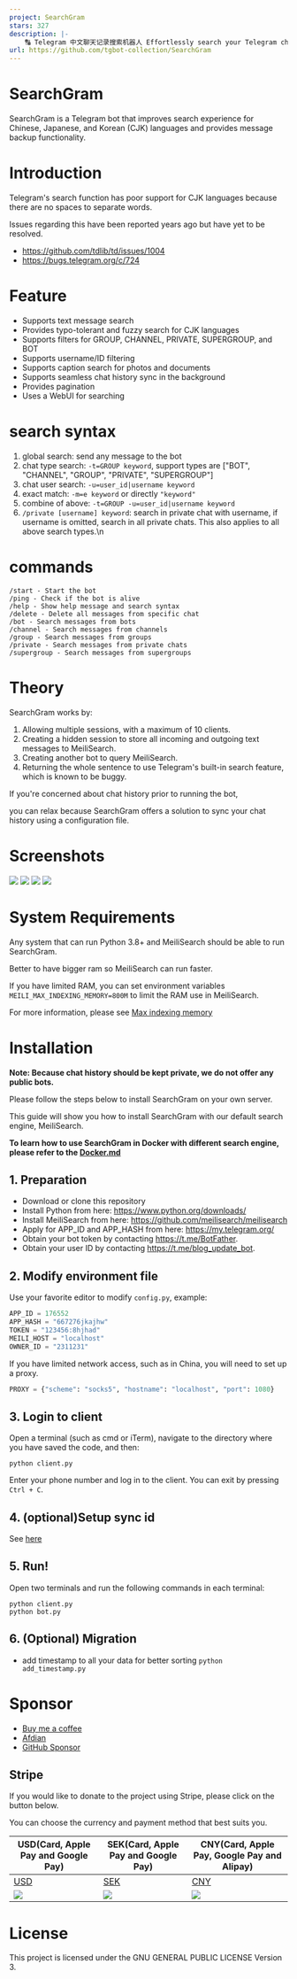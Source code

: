```yaml
---
project: SearchGram
stars: 327
description: |-
    🔠 Telegram 中文聊天记录搜索机器人 Effortlessly search your Telegram chat history, including CJK languages, with fuzzy and typo-tolerant search capabilities.
url: https://github.com/tgbot-collection/SearchGram
---
```


# SearchGram

SearchGram is a Telegram bot that improves search experience for Chinese, Japanese, and Korean (CJK) languages and
provides message backup functionality.

# Introduction

Telegram's search function has poor support for CJK languages because there are no spaces to separate words.

Issues regarding this have been reported years ago but have yet to be resolved.

* https://github.com/tdlib/td/issues/1004
* https://bugs.telegram.org/c/724

# Feature

* Supports text message search
* Provides typo-tolerant and fuzzy search for CJK languages
* Supports filters for GROUP, CHANNEL, PRIVATE, SUPERGROUP, and BOT
* Supports username/ID filtering
* Supports caption search for photos and documents
* Supports seamless chat history sync in the background
* Provides pagination
* Uses a WebUI for searching

# search syntax

1. global search: send any message to the bot
2. chat type search: `-t=GROUP keyword`, support types are ["BOT", "CHANNEL", "GROUP", "PRIVATE", "SUPERGROUP"]
3. chat user search: `-u=user_id|username keyword`
4. exact match: `-m=e keyword` or directly `"keyword"`
5. combine of above: `-t=GROUP -u=user_id|username keyword`
6. `/private [username] keyword`: search in private chat with username, if username is omitted, search in all private
   chats. This also applies to all above search types.\n

# commands

```shell
/start - Start the bot
/ping - Check if the bot is alive
/help - Show help message and search syntax
/delete - Delete all messages from specific chat
/bot - Search messages from bots
/channel - Search messages from channels
/group - Search messages from groups
/private - Search messages from private chats
/supergroup - Search messages from supergroups
```

# Theory

SearchGram works by:

1. Allowing multiple sessions, with a maximum of 10 clients.
2. Creating a hidden session to store all incoming and outgoing text messages to MeiliSearch.
3. Creating another bot to query MeiliSearch.
4. Returning the whole sentence to use Telegram's built-in search feature, which is known to be buggy.

If you're concerned about chat history prior to running the bot,

you can relax because SearchGram offers a solution to sync your chat history using a configuration file.

# Screenshots

![](assets/1.png)
![](assets/2.png)
![](assets/3.png)
![](assets/4.png)

# System Requirements

Any system that can run Python 3.8+ and MeiliSearch should be able to run SearchGram.

Better to have bigger ram so MeiliSearch can run faster.

If you have limited RAM, you can set environment variables `MEILI_MAX_INDEXING_MEMORY=800M` to limit the RAM use in
MeiliSearch.

For more information, please
see [Max indexing memory](https://www.meilisearch.com/docs/learn/configuration/instance_options#max-indexing-memory)

# Installation

**Note: Because chat history should be kept private, we do not offer any public bots.**

Please follow the steps below to install SearchGram on your own server.

This guide will show you how to install SearchGram with our default search engine, MeiliSearch.

**To learn how to use SearchGram in Docker with different search engine, please refer to the [Docker.md](Docker.md)**

## 1. Preparation

* Download or clone this repository
* Install Python from here: https://www.python.org/downloads/
* Install MeiliSearch from here: https://github.com/meilisearch/meilisearch
* Apply for APP_ID and APP_HASH from here: https://my.telegram.org/
* Obtain your bot token by contacting https://t.me/BotFather.
* Obtain your user ID by contacting https://t.me/blog_update_bot.

## 2. Modify environment file

Use your favorite editor to modify `config.py`, example:

```python
APP_ID = 176552
APP_HASH = "667276jkajhw"
TOKEN = "123456:8hjhad"
MEILI_HOST = "localhost"
OWNER_ID = "2311231"
```

If you have limited network access, such as in China, you will need to set up a proxy.

```python
PROXY = {"scheme": "socks5", "hostname": "localhost", "port": 1080}
```

## 3. Login to client

Open a terminal (such as cmd or iTerm), navigate to the directory where you have saved the code, and then:

```shell
python client.py
```

Enter your phone number and log in to the client. You can exit by pressing `Ctrl + C`.

## 4. (optional)Setup sync id

See [here](Docker.md#6-optionalsetup-sync-id)

## 5. Run!

Open two terminals and run the following commands in each terminal:

```shell
python client.py
python bot.py
```

## 6. (Optional) Migration

* add timestamp to all your data for better sorting `python add_timestamp.py`

# Sponsor

* [Buy me a coffee](https://www.buymeacoffee.com/bennythink)
* [Afdian](https://afdian.net/@BennyThink)
* [GitHub Sponsor](https://github.com/sponsors/BennyThink)

## Stripe

If you would like to donate to the project using Stripe, please click on the button below.

You can choose the currency and payment method that best suits you.

| USD(Card, Apple Pay and Google Pay)              | SEK(Card, Apple Pay and Google Pay)              | CNY(Card, Apple Pay, Google Pay and Alipay)      |
|--------------------------------------------------|--------------------------------------------------|--------------------------------------------------|
| [USD](https://buy.stripe.com/cN203sdZB98RevC3cd) | [SEK](https://buy.stripe.com/bIYbMa9JletbevCaEE) | [CNY](https://buy.stripe.com/dR67vU4p13Ox73a6oq) |
| ![](assets/USD.png)                              | ![](assets/SEK.png)                              | ![](assets/CNY.png)                              |

# License

This project is licensed under the GNU GENERAL PUBLIC LICENSE Version 3.

